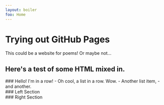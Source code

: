 ```yaml
---
layout: boiler
foo: Home
---
```

# Trying out GitHub Pages
This could be a website for poems! Or maybe not...

## Here's a test of some HTML mixed in.
<div class='row'>
    ### Hello! I'm in a row!
    - Oh cool, a list in a row. Wow.
    - Another list item,
    - and another.
</div>
<div class='row'>
    <div class='col'>
        ### Left Section
    </div>
    <div class='col'>
        ### Right Section
    </div>
</div>